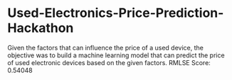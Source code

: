 # Used-Electronics-Price-Prediction-Hackathon
 Given the factors that can influence the price of a used device, the objective was to build a machine learning model that can predict the price of used electronic devices based on the given factors. RMLSE Score: 0.54048 
